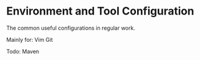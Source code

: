 Environment and Tool Configuration
=======

The common useful configurations in regular work.

Mainly for:
Vim
Git

Todo:
Maven
